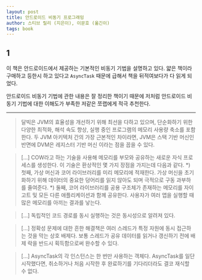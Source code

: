 ```yaml
---
layout: post
title: 안드로이드 비동기 프로그래밍
author: 스티브 릴리 (지은이), 이문호 (옮긴이) 
tags: book
---
```


## 1

이 책은 안드로이드에서 제공하는 기본적인 비동기 기법을 설명하고 있다. 얇은 책이라 구매하고 등한시 하고 있다고 `AsyncTask` 때문에 급해서 책을 뒤적여보다가 다 읽게 되었다.

안드로이드 비동기 기법에 관한 내용은 잘 정리한 책이기 때문에 저처럼 안드로이드 비동기 기법에 대한 이해도가 부족한 저같은 쪼랩에게 적극 추천한다.

-----

> 달빅은 JVM의 효율성을 개선하기 위해 최선을 다하고 있으며, 단순화하기 위한 다양한 최적화, 해석 속도 향상, 실행 중인 프로그램의 메모리 사용량 축소를 포함한다. 두 JVM 아키텍처 간의 가장 근본적인 차이라면, JVM은 스택 기반 머신인 반면에 DVM은 레지스터 기반 머신 이라는 점을 꼽을 수 있다.

> [...] COW라고 하는 기술을 사용해 메모리를 부모와 공유하는 새로운 자식 프로세스를 생성한다. 이 기술은 환상적인 몇 가지 장점을 가지는데 다음과 같다. *) 첫째, 가상 머신과 코어 라이브러리를 미리 메모리에 적재한다. 가상 머신을 초기화하기 위해 데이터의 중요한 덩어리를 읽지 않아도 되며 극적으로 구동 과부하를 줄여준다. *) 둘째, 코어 라이브러리를 공용 구조체가 존재하는 메모리를 자이고트 및 모든 다른 애플리케이션과 함께 공유한다. 사용자가 여러 앱을 실행할 때 많은 메모리를 아끼는 결과를 낳는다.

> [...] 독립적인 코드 경로를 동시 실행하는 것은 동시성으로 알려져 있다.

> [...] 정확성 문제에 대한 흔한 해결책은 여러 스레드가 특정 자원에 동시 접근하는 것을 막는 상호 배제다. 보통 스레드가 공유 데이터를 읽거나 갱신하기 전에 배제 락을 반드시 획득함으로써 완수할 수 있다.

> [...] AsyncTask의 각 인스턴스는 한 번만 사용하는 객체다. AsyncTask를 일단 시작했다면, 취소하거나 처음 시작한 후 완료하기를 기다리더라도 결코 재식할 수 없다.
